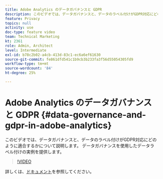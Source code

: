 ```yaml
---
title: Adobe Analytics のデータガバナンスと GDPR
description: このビデオでは、データガバナンスと、データのラベル付けがGDPR対応にどのように適合するかについて説明します。 データガバナンスを使用したデータラベル付けの実例を提供します。
feature: Privacy
topics: null
activity: use
doc-type: feature video
team: Technical Marketing
kt: 2361
role: Admin, Architect
level: Intermediate
exl-id: b78c2b02-a4cb-413d-83c1-ec6a6ef61630
source-git-commit: fe861dfd541c1b9cb3b233fa3f56d55054305fd9
workflow-type: tm+mt
source-wordcount: '84'
ht-degree: 25%

---
```


# Adobe Analytics のデータガバナンスと GDPR {#data-governance-and-gdpr-in-adobe-analytics}

このビデオでは、データガバナンスと、データのラベル付けがGDPR対応にどのように適合するかについて説明します。 データガバナンスを使用したデータラベル付けの実例を提供します。

>[!VIDEO](https://video.tv.adobe.com/v/25455/?quality=12)

詳しくは、[ドキュメント](https://experienceleague.adobe.com/docs/analytics/admin/data-governance/an-gdpr-overview.html?lang=en)を参照してください。
